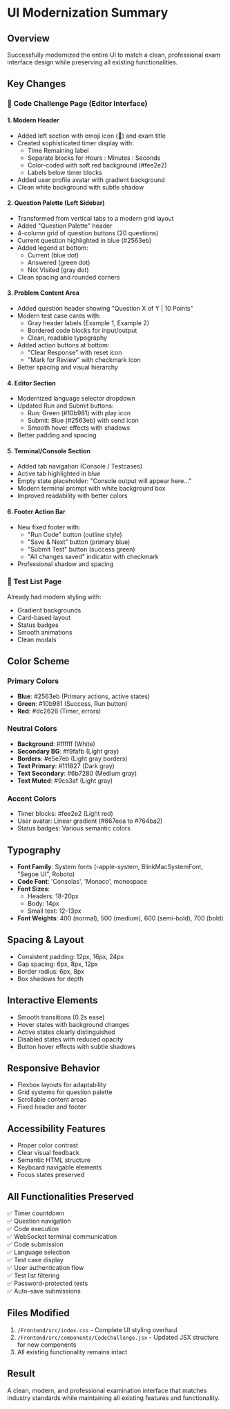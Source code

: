 # UI Modernization Summary

## Overview
Successfully modernized the entire UI to match a clean, professional exam interface design while preserving all existing functionalities.

## Key Changes

### 🎨 Code Challenge Page (Editor Interface)

#### 1. **Modern Header**
- Added left section with emoji icon (📝) and exam title
- Created sophisticated timer display with:
  - Time Remaining label
  - Separate blocks for Hours : Minutes : Seconds
  - Color-coded with soft red background (#fee2e2)
  - Labels below timer blocks
- Added user profile avatar with gradient background
- Clean white background with subtle shadow

#### 2. **Question Palette (Left Sidebar)**
- Transformed from vertical tabs to a modern grid layout
- Added "Question Palette" header
- 4-column grid of question buttons (20 questions)
- Current question highlighted in blue (#2563eb)
- Added legend at bottom:
  - Current (blue dot)
  - Answered (green dot)
  - Not Visited (gray dot)
- Clean spacing and rounded corners

#### 3. **Problem Content Area**
- Added question header showing "Question X of Y | 10 Points"
- Modern test case cards with:
  - Gray header labels (Example 1, Example 2)
  - Bordered code blocks for input/output
  - Clean, readable typography
- Added action buttons at bottom:
  - "Clear Response" with reset icon
  - "Mark for Review" with checkmark icon
- Better spacing and visual hierarchy

#### 4. **Editor Section**
- Modernized language selector dropdown
- Updated Run and Submit buttons:
  - Run: Green (#10b981) with play icon
  - Submit: Blue (#2563eb) with send icon
  - Smooth hover effects with shadows
- Better padding and spacing

#### 5. **Terminal/Console Section**
- Added tab navigation (Console / Testcases)
- Active tab highlighted in blue
- Empty state placeholder: "Console output will appear here..."
- Modern terminal prompt with white background box
- Improved readability with better colors

#### 6. **Footer Action Bar**
- New fixed footer with:
  - "Run Code" button (outline style)
  - "Save & Next" button (primary blue)
  - "Submit Test" button (success green)
  - "All changes saved" indicator with checkmark
- Professional shadow and spacing

### 🎯 Test List Page
Already had modern styling with:
- Gradient backgrounds
- Card-based layout
- Status badges
- Smooth animations
- Clean modals

## Color Scheme

### Primary Colors
- **Blue**: #2563eb (Primary actions, active states)
- **Green**: #10b981 (Success, Run button)
- **Red**: #dc2626 (Timer, errors)

### Neutral Colors
- **Background**: #ffffff (White)
- **Secondary BG**: #f9fafb (Light gray)
- **Borders**: #e5e7eb (Light gray borders)
- **Text Primary**: #111827 (Dark gray)
- **Text Secondary**: #6b7280 (Medium gray)
- **Text Muted**: #9ca3af (Light gray)

### Accent Colors
- Timer blocks: #fee2e2 (Light red)
- User avatar: Linear gradient (#667eea to #764ba2)
- Status badges: Various semantic colors

## Typography
- **Font Family**: System fonts (-apple-system, BlinkMacSystemFont, "Segoe UI", Roboto)
- **Code Font**: 'Consolas', 'Monaco', monospace
- **Font Sizes**: 
  - Headers: 18-20px
  - Body: 14px
  - Small text: 12-13px
- **Font Weights**: 400 (normal), 500 (medium), 600 (semi-bold), 700 (bold)

## Spacing & Layout
- Consistent padding: 12px, 16px, 24px
- Gap spacing: 6px, 8px, 12px
- Border radius: 6px, 8px
- Box shadows for depth

## Interactive Elements
- Smooth transitions (0.2s ease)
- Hover states with background changes
- Active states clearly distinguished
- Disabled states with reduced opacity
- Button hover effects with subtle shadows

## Responsive Behavior
- Flexbox layouts for adaptability
- Grid systems for question palette
- Scrollable content areas
- Fixed header and footer

## Accessibility Features
- Proper color contrast
- Clear visual feedback
- Semantic HTML structure
- Keyboard navigable elements
- Focus states preserved

## All Functionalities Preserved
✅ Timer countdown  
✅ Question navigation  
✅ Code execution  
✅ WebSocket terminal communication  
✅ Code submission  
✅ Language selection  
✅ Test case display  
✅ User authentication flow  
✅ Test list filtering  
✅ Password-protected tests  
✅ Auto-save submissions  

## Files Modified
1. `/Frontend/src/index.css` - Complete UI styling overhaul
2. `/Frontend/src/components/CodeChallenge.jsx` - Updated JSX structure for new components
3. All existing functionality remains intact

## Result
A clean, modern, and professional examination interface that matches industry standards while maintaining all existing features and functionality.
